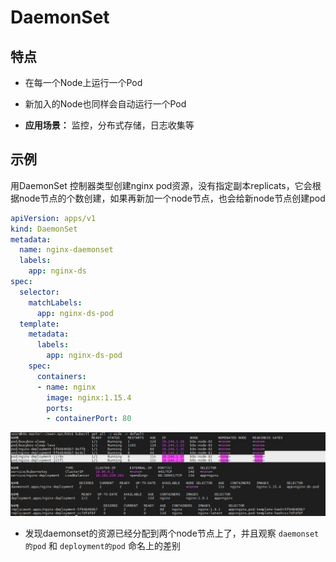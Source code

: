 # DaemonSet

## 特点

- 在每一个Node上运行一个Pod

- 新加入的Node也同样会自动运行一个Pod

- **应用场景：** 监控，分布式存储，日志收集等

## 示例

用DaemonSet 控制器类型创建nginx pod资源，没有指定副本replicats，它会根据node节点的个数创建，如果再新加一个node节点，也会给新node节点创建pod

``` yaml
apiVersion: apps/v1
kind: DaemonSet
metadata:
  name: nginx-daemonset
  labels:
    app: nginx-ds
spec:
  selector:
    matchLabels:
      app: nginx-ds-pod
  template:
    metadata:
      labels:
        app: nginx-ds-pod
    spec:
      containers:
      - name: nginx
        image: nginx:1.15.4
        ports:
        - containerPort: 80
```

![daemonset](images/daemonset.png)

- 发现daemonset的资源已经分配到两个node节点上了，并且观察 `daemonset的pod` 和 `deployment的pod` 命名上的差别